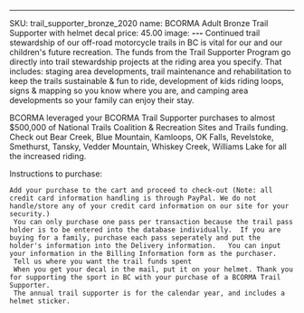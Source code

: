 ---
SKU: trail_supporter_bronze_2020
name: BCORMA Adult Bronze Trail Supporter with helmet decal
price: 45.00
image:
**---**
Continued trail stewardship of our off-road motorcycle trails in BC is vital for our and our children's future recreation. The funds from the Trail Supporter Program go directly into trail stewardship projects at the riding area you specify. That includes: staging area developments, trail maintenance and rehabilitation to keep the trails sustainable & fun to ride, development of kids riding loops, signs & mapping so you know where you are, and camping area developments so your family can enjoy their stay.

BCORMA leveraged your BCORMA Trail Supporter purchases to almost $500,000 of National Trails Coalition & Recreation Sites and Trails funding.  Check out Bear Creek, Blue Mountain, Kamloops, OK Falls, Revelstoke, Smethurst, Tansky, Vedder Mountain, Whiskey Creek, Williams Lake for all the increased riding.

Instructions to purchase:

    Add your purchase to the cart and proceed to check-out (Note: all credit card information handling is through PayPal. We do not handle/store any of your credit card information on our site for your security.)
     You can only purchase one pass per transaction because the trail pass holder is to be entered into the database individually.  If you are buying for a family, purchase each pass seperately and put the holder's information into the Delivery information.   You can input your information in the Billing Information form as the purchaser.
     Tell us where you want the trail funds spent
     When you get your decal in the mail, put it on your helmet. Thank you for supporting the sport in BC with your purchase of a BCORMA Trail Supporter.
     The annual trail supporter is for the calendar year, and includes a helmet sticker.

